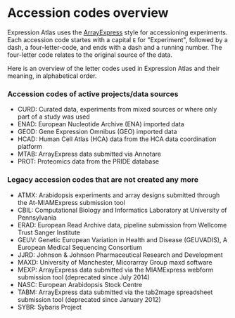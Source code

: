 # Accession codes overview

Expression Atlas uses the [ArrayExpress](https://www.ebi.ac.uk/arrayexpress/) style for accessioning experiments. 
Each accession code startes with a capital `E` for "Experiment", followed by a dash, a four-letter-code, 
and ends with a dash and a running number. The four-letter code relates to the original source of the data. 

Here is an overview of the letter codes used in Expression Atlas and their meaning, in alphabetical order.

### Accession codes of active projects/data sources

* CURD: Curated data, experiments from mixed sources or where only part of a study was used
* ENAD: European Nucleotide Archive (ENA) imported data
* GEOD: Gene Expression Omnibus (GEO) imported data
* HCAD: Human Cell Atlas (HCA) data from the HCA data coordination platform
* MTAB: ArrayExpress data submitted via Annotare
* PROT: Proteomics data from the PRIDE database

### Legacy accession codes that are not created any more

* ATMX: Arabidopsis experiments and array designs submitted through the At-MIAMExpress submission tool
* CBIL: Computational Biology and Informatics Laboratory at University of Pennsylvania
* ERAD: European Read Archive data, pipeline submission from Wellcome Trust Sanger Institute
* GEUV: Genetic European Variation in Health and Disease (GEUVADIS), A European Medical Sequencing Consortium
* JJRD: Johnson & Johnson Pharmaceutical Research and Development
* MAXD: University of Manchester, Micorarray Group maxd software
* MEXP: ArrayExpress data submitted via the MIAMExpress webform submission tool (deprecated since July 2014)
* NASC: European Arabidopsis Stock Centre
* TABM: ArrayExpress data submitted via the tab2mage spreadsheet submission tool (deprecated since January 2012)
* SYBR: Sybaris Project

